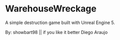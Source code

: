 # WarehouseWreckage

A simple destruction game built with Unreal Engine 5.

By: showbart98 || if you like it better Diego Araujo
